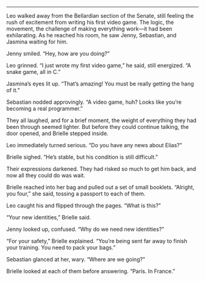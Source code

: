 
---

Leo walked away from the Bellardian section of the Senate, still feeling the rush of excitement from writing his first video game. The logic, the movement, the challenge of making everything work—it had been exhilarating. As he reached his room, he saw Jenny, Sebastian, and Jasmina waiting for him.  

Jenny smiled. “Hey, how are you doing?”  

Leo grinned. “I just wrote my first video game,” he said, still energized. “A snake game, all in C.”  

Jasmina’s eyes lit up. “That’s amazing! You must be really getting the hang of it.”  

Sebastian nodded approvingly. “A video game, huh? Looks like you’re becoming a real programmer.”  

They all laughed, and for a brief moment, the weight of everything they had been through seemed lighter. But before they could continue talking, the door opened, and Brielle stepped inside.  

Leo immediately turned serious. “Do you have any news about Elias?”  

Brielle sighed. “He’s stable, but his condition is still difficult.”  

Their expressions darkened. They had risked so much to get him back, and now all they could do was wait.  

Brielle reached into her bag and pulled out a set of small booklets. “Alright, you four,” she said, tossing a passport to each of them.  

Leo caught his and flipped through the pages. “What is this?”  

“Your new identities,” Brielle said.  

Jenny looked up, confused. “Why do we need new identities?”  

“For your safety,” Brielle explained. “You’re being sent far away to finish your training. You need to pack your bags.”  

Sebastian glanced at her, wary. “Where are we going?”  

Brielle looked at each of them before answering. “Paris. In France.”
